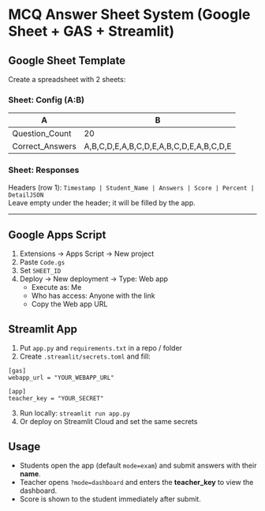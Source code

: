 # MCQ Answer Sheet System (Google Sheet + GAS + Streamlit)

## Google Sheet Template
Create a spreadsheet with 2 sheets:

### Sheet: Config (A:B)
A | B
--|--
Question_Count | 20
Correct_Answers | A,B,C,D,E,A,B,C,D,E,A,B,C,D,E,A,B,C,D,E

### Sheet: Responses
Headers (row 1): `Timestamp | Student_Name | Answers | Score | Percent | DetailJSON`  
Leave empty under the header; it will be filled by the app.

---

## Google Apps Script
1. Extensions → Apps Script → New project
2. Paste `Code.gs`
3. Set `SHEET_ID`
4. Deploy → New deployment → Type: Web app  
   - Execute as: Me  
   - Who has access: Anyone with the link  
   - Copy the Web app URL

## Streamlit App
1. Put `app.py` and `requirements.txt` in a repo / folder
2. Create `.streamlit/secrets.toml` and fill:
```
[gas]
webapp_url = "YOUR_WEBAPP_URL"

[app]
teacher_key = "YOUR_SECRET"
```
3. Run locally: `streamlit run app.py`
4. Or deploy on Streamlit Cloud and set the same secrets

## Usage
- Students open the app (default `mode=exam`) and submit answers with their **name**.
- Teacher opens `?mode=dashboard` and enters the **teacher_key** to view the dashboard.
- Score is shown to the student immediately after submit.
